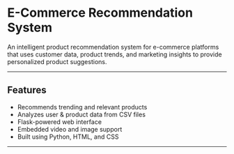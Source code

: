 # E-Commerce Recommendation System

An intelligent product recommendation system for e-commerce platforms that uses customer data, product trends, and marketing insights to provide personalized product suggestions.

---

##  Features

-  Recommends trending and relevant products
-  Analyzes user & product data from CSV files
-  Flask-powered web interface
-  Embedded video and image support
-  Built using Python, HTML, and CSS

---


